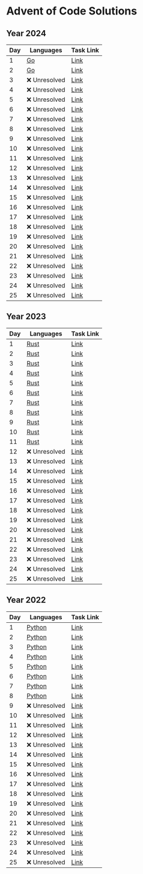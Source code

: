 # Advent of Code Solutions

## Year 2024

| Day | Languages | Task Link |
|---|---|---|
| 1 | [Go](./2024/day-1/Go) | [Link](https://adventofcode.com/2024/day/1) |
| 2 | [Go](./2024/day-2/Go) | [Link](https://adventofcode.com/2024/day/2) |
| 3 | ❌ Unresolved | [Link](https://adventofcode.com/2024/day/3) |
| 4 | ❌ Unresolved | [Link](https://adventofcode.com/2024/day/4) |
| 5 | ❌ Unresolved | [Link](https://adventofcode.com/2024/day/5) |
| 6 | ❌ Unresolved | [Link](https://adventofcode.com/2024/day/6) |
| 7 | ❌ Unresolved | [Link](https://adventofcode.com/2024/day/7) |
| 8 | ❌ Unresolved | [Link](https://adventofcode.com/2024/day/8) |
| 9 | ❌ Unresolved | [Link](https://adventofcode.com/2024/day/9) |
| 10 | ❌ Unresolved | [Link](https://adventofcode.com/2024/day/10) |
| 11 | ❌ Unresolved | [Link](https://adventofcode.com/2024/day/11) |
| 12 | ❌ Unresolved | [Link](https://adventofcode.com/2024/day/12) |
| 13 | ❌ Unresolved | [Link](https://adventofcode.com/2024/day/13) |
| 14 | ❌ Unresolved | [Link](https://adventofcode.com/2024/day/14) |
| 15 | ❌ Unresolved | [Link](https://adventofcode.com/2024/day/15) |
| 16 | ❌ Unresolved | [Link](https://adventofcode.com/2024/day/16) |
| 17 | ❌ Unresolved | [Link](https://adventofcode.com/2024/day/17) |
| 18 | ❌ Unresolved | [Link](https://adventofcode.com/2024/day/18) |
| 19 | ❌ Unresolved | [Link](https://adventofcode.com/2024/day/19) |
| 20 | ❌ Unresolved | [Link](https://adventofcode.com/2024/day/20) |
| 21 | ❌ Unresolved | [Link](https://adventofcode.com/2024/day/21) |
| 22 | ❌ Unresolved | [Link](https://adventofcode.com/2024/day/22) |
| 23 | ❌ Unresolved | [Link](https://adventofcode.com/2024/day/23) |
| 24 | ❌ Unresolved | [Link](https://adventofcode.com/2024/day/24) |
| 25 | ❌ Unresolved | [Link](https://adventofcode.com/2024/day/25) |

## Year 2023

| Day | Languages | Task Link |
|---|---|---|
| 1 | [Rust](./2023/day-1/Rust) | [Link](https://adventofcode.com/2023/day/1) |
| 2 | [Rust](./2023/day-2/Rust) | [Link](https://adventofcode.com/2023/day/2) |
| 3 | [Rust](./2023/day-3/Rust) | [Link](https://adventofcode.com/2023/day/3) |
| 4 | [Rust](./2023/day-4/Rust) | [Link](https://adventofcode.com/2023/day/4) |
| 5 | [Rust](./2023/day-5/Rust) | [Link](https://adventofcode.com/2023/day/5) |
| 6 | [Rust](./2023/day-6/Rust) | [Link](https://adventofcode.com/2023/day/6) |
| 7 | [Rust](./2023/day-7/Rust) | [Link](https://adventofcode.com/2023/day/7) |
| 8 | [Rust](./2023/day-8/Rust) | [Link](https://adventofcode.com/2023/day/8) |
| 9 | [Rust](./2023/day-9/Rust) | [Link](https://adventofcode.com/2023/day/9) |
| 10 | [Rust](./2023/day-10/Rust) | [Link](https://adventofcode.com/2023/day/10) |
| 11 | [Rust](./2023/day-11/Rust) | [Link](https://adventofcode.com/2023/day/11) |
| 12 | ❌ Unresolved | [Link](https://adventofcode.com/2023/day/12) |
| 13 | ❌ Unresolved | [Link](https://adventofcode.com/2023/day/13) |
| 14 | ❌ Unresolved | [Link](https://adventofcode.com/2023/day/14) |
| 15 | ❌ Unresolved | [Link](https://adventofcode.com/2023/day/15) |
| 16 | ❌ Unresolved | [Link](https://adventofcode.com/2023/day/16) |
| 17 | ❌ Unresolved | [Link](https://adventofcode.com/2023/day/17) |
| 18 | ❌ Unresolved | [Link](https://adventofcode.com/2023/day/18) |
| 19 | ❌ Unresolved | [Link](https://adventofcode.com/2023/day/19) |
| 20 | ❌ Unresolved | [Link](https://adventofcode.com/2023/day/20) |
| 21 | ❌ Unresolved | [Link](https://adventofcode.com/2023/day/21) |
| 22 | ❌ Unresolved | [Link](https://adventofcode.com/2023/day/22) |
| 23 | ❌ Unresolved | [Link](https://adventofcode.com/2023/day/23) |
| 24 | ❌ Unresolved | [Link](https://adventofcode.com/2023/day/24) |
| 25 | ❌ Unresolved | [Link](https://adventofcode.com/2023/day/25) |

## Year 2022

| Day | Languages | Task Link |
|---|---|---|
| 1 | [Python](./2022/day-1/Python) | [Link](https://adventofcode.com/2022/day/1) |
| 2 | [Python](./2022/day-2/Python) | [Link](https://adventofcode.com/2022/day/2) |
| 3 | [Python](./2022/day-3/Python) | [Link](https://adventofcode.com/2022/day/3) |
| 4 | [Python](./2022/day-4/Python) | [Link](https://adventofcode.com/2022/day/4) |
| 5 | [Python](./2022/day-5/Python) | [Link](https://adventofcode.com/2022/day/5) |
| 6 | [Python](./2022/day-6/Python) | [Link](https://adventofcode.com/2022/day/6) |
| 7 | [Python](./2022/day-7/Python) | [Link](https://adventofcode.com/2022/day/7) |
| 8 | [Python](./2022/day-8/Python) | [Link](https://adventofcode.com/2022/day/8) |
| 9 | ❌ Unresolved | [Link](https://adventofcode.com/2022/day/9) |
| 10 | ❌ Unresolved | [Link](https://adventofcode.com/2022/day/10) |
| 11 | ❌ Unresolved | [Link](https://adventofcode.com/2022/day/11) |
| 12 | ❌ Unresolved | [Link](https://adventofcode.com/2022/day/12) |
| 13 | ❌ Unresolved | [Link](https://adventofcode.com/2022/day/13) |
| 14 | ❌ Unresolved | [Link](https://adventofcode.com/2022/day/14) |
| 15 | ❌ Unresolved | [Link](https://adventofcode.com/2022/day/15) |
| 16 | ❌ Unresolved | [Link](https://adventofcode.com/2022/day/16) |
| 17 | ❌ Unresolved | [Link](https://adventofcode.com/2022/day/17) |
| 18 | ❌ Unresolved | [Link](https://adventofcode.com/2022/day/18) |
| 19 | ❌ Unresolved | [Link](https://adventofcode.com/2022/day/19) |
| 20 | ❌ Unresolved | [Link](https://adventofcode.com/2022/day/20) |
| 21 | ❌ Unresolved | [Link](https://adventofcode.com/2022/day/21) |
| 22 | ❌ Unresolved | [Link](https://adventofcode.com/2022/day/22) |
| 23 | ❌ Unresolved | [Link](https://adventofcode.com/2022/day/23) |
| 24 | ❌ Unresolved | [Link](https://adventofcode.com/2022/day/24) |
| 25 | ❌ Unresolved | [Link](https://adventofcode.com/2022/day/25) |

